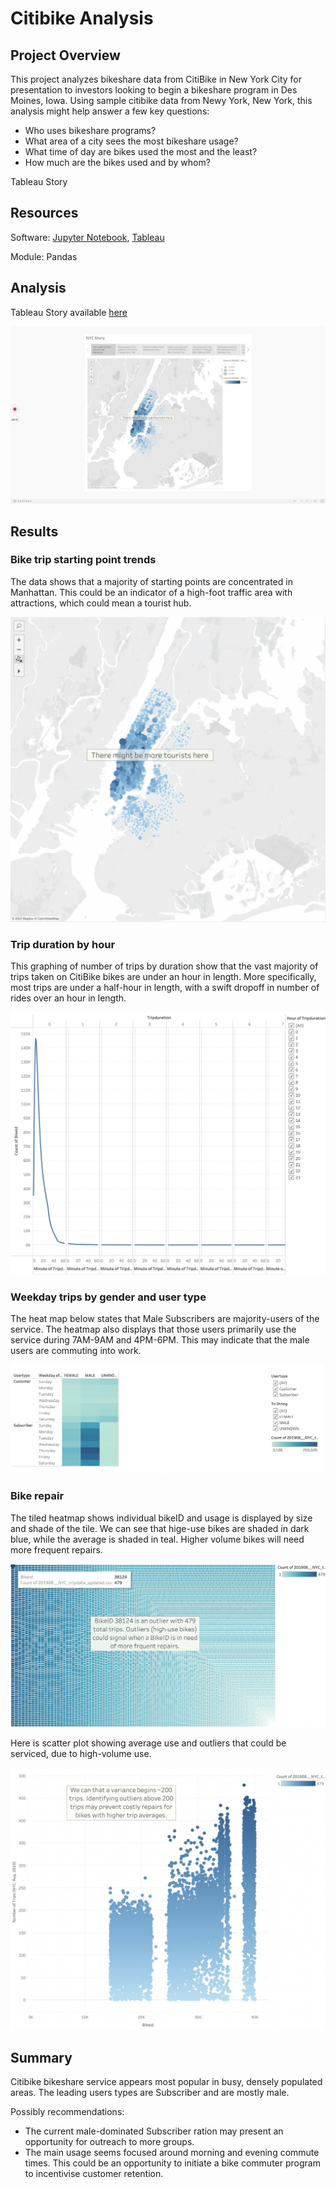 # Citibike Analysis

## Project Overview
This project analyzes bikeshare data from CitiBike in New York City for presentation to investors looking to begin a bikeshare program in Des Moines, Iowa. Using sample citibike data from Newy York, New York, this analysis might help answer a few key questions:
- Who uses bikeshare programs?
- What area of a city sees the most bikeshare usage?
- What time of day are bikes used the most and the least?
- How much are the bikes used and by whom?


Tableau Story
## Resources

Software: [Jupyter Notebook](https://www.anaconda.com/products/individual), [Tableau](https://public.tableau.com/en-us/s/download/thanks) 

Module: Pandas

## Analysis
Tableau Story available [here](https://public.tableau.com/views/CitibikeStory_16641298200300/NYCStory?:language=en-US&publish=yes&:display_count=n&:origin=viz_share_link)

![story](images/story.gif)

## Results

### Bike trip starting point trends
The data shows that a majority of starting points are concentrated in Manhattan. This could be an indicator of a high-foot traffic area with attractions, which could mean a tourist hub.

![](/images/top_starting_points.png)

### Trip duration by hour
This graphing of number of trips by duration show that the vast majority of trips taken on CitiBike bikes are under an hour in length. More specifically, most trips are under a half-hour in length, with a swift dropoff in number of rides over an hour in length.

![](images/trips_by_duration.png)

### Weekday trips by gender and user type
The heat map below states that Male Subscribers are majority-users of the service. The heatmap also displays that those users primarily use the service during 7AM-9AM and 4PM-6PM. This may indicate that the male users are commuting into work.

![](images/weekday_trips_by_gender.png)

### Bike repair 
The tiled heatmap shows individual bikeID and usage is displayed by size and shade of the tile. We can see that hige-use bikes are shaded in dark blue, while the average is shaded in teal. Higher volume bikes will need more frequent repairs.

![](images/bike_usage.png)

Here is scatter plot showing average use and outliers that could be serviced, due to high-volume use.

![](images/trip_avg_by_bikeid.png)


## Summary
Citibike bikeshare service appears most popular in busy, densely populated areas. The leading users types are Subscriber and are mostly male. 

Possibly recommendations:

- The current male-dominated Subscriber ration may present an opportunity for outreach to more groups. 
- The main usage seems focused around morning and evening commute times. This could be an opportunity to initiate a bike commuter program to incentivise customer retention.




